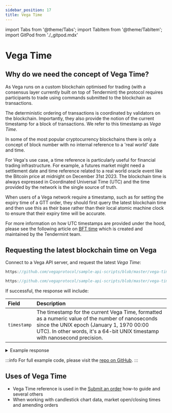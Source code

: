 ```yaml
---
sidebar_position: 17
title: Vega Time
---
```

import Tabs from '@theme/Tabs';
import TabItem from '@theme/TabItem';
import GitPod from './_gitpod.mdx'

# Vega Time 

## Why do we need the concept of Vega Time? 

As Vega runs on a custom blockchain optimised for trading (with a consensus layer currently built on top of Tendermint) the protocol requires participants to trade using commands submitted to the blockchain as transactions. 

The deterministic ordering of transactions is coordinated by validators on the blockchain. Importantly, they also provide the notion of the current timestamp for a block of transactions. We refer to this timestamp as *Vega Time*. 

In some of the most popular cryptocurrency blockchains there is only a concept of block number with no internal reference to a 'real world' date and time. 

For Vega's use case, a time reference is particularly useful for financial trading infrastructure. For example, a futures market might need a settlement date and time reference related to a real world oracle event like the Bitcoin price at midnight on December 31st 2023. The blockchain time is always expressed in Coordinated Universal Time (UTC) and the time provided by the network is the single source of truth.

When users of a Vega network require a timestamp, such as for setting the expiry time of a GTT order, they should first query the latest blockchain time and then use this as their base rather than their local atomic machine clock to ensure that their expiry time will be accurate.

For more information on how UTC timestamps are provided under the hood, please see the following article on  [BFT time](https://docs.tendermint.com/master/spec/consensus/bft-time.html) which is created and maintained by the Tendermint team.

## Requesting the latest blockchain time on Vega

Connect to a Vega API server, and request the latest *Vega Time*:

<GitPod />

<Tabs groupId="codesamples1">
<TabItem value="shell-rest" label="Shell (REST)">

```js reference
https://github.com/vegaprotocol/sample-api-scripts/blob/master/vega-time/get-time.sh#L25-L30
```

</TabItem>
<TabItem value="python-rest" label="Python (REST)">

```js reference
https://github.com/vegaprotocol/sample-api-scripts/blob/master/vega-time/get-time.py#L32-L39
```

</TabItem>
</Tabs>

If successful, the response will include:

| Field          |  Description  |
| :----------------- | :------------- |
| `timestamp` | The timestamp for the current Vega Time, formatted as a numeric value of the number of nanoseconds since the UNIX epoch (January 1, 1970 00:00 UTC). In other words, it's a 64-bit UNIX timestamp with nanosecond precision. |

<details><summary>Example response</summary>

```js reference
https://github.com/vegaprotocol/sample-api-scripts/blob/master/vega-time/response-examples.txt#L2-L5
```

</details>

:::info
For full example code, please visit the [repo on GitHub](https://github.com/vegaprotocol/sample-api-scripts/blob/master/vega-time/).
:::



## Uses of Vega Time

 * Vega Time reference is used in the [Submit an order](submit-order.md) how-to guide and several others
 * When working with candlestick chart data, market open/closing times and amending orders
